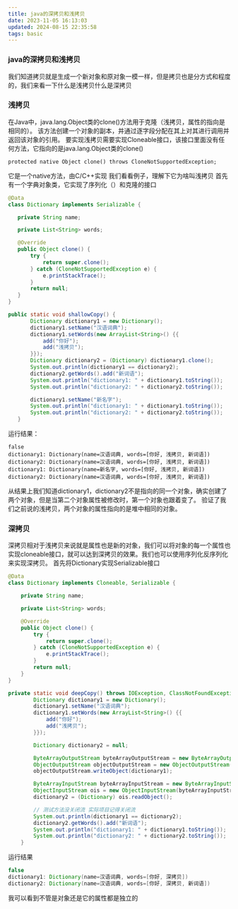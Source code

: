 ```yaml
---
title: java的深拷贝和浅拷贝
date: 2023-11-05 16:13:03
updated: 2024-08-15 22:35:58
tags: basic
---
```

### java的深拷贝和浅拷贝

我们知道拷贝就是生成一个新对象和原对象一模一样，但是拷贝也是分方式和程度的，我们来看一下什么是浅拷贝什么是深拷贝

### 浅拷贝
在Java中，java.lang.Object类的clone()方法用于克隆（浅拷贝，属性的指向是相同的）。
该方法创建一个对象的副本，并通过逐字段分配在其上对其进行调用并返回该对象的引用。
要实现浅拷贝需要实现Cloneable接口，该接口里面没有任何方法，它指向的是java.lang.Object类的clone()
```
protected native Object clone() throws CloneNotSupportedException;
```
它是一个native方法，由C/C++实现
我们看看例子，理解下它为啥叫浅拷贝
首先有一个字典对象类，它实现了序列化（）和克隆的接口
```java
@Data
class Dictionary implements Serializable {

   private String name;

   private List<String> words;

   @Override
   public Object clone() {
       try {
           return super.clone();
       } catch (CloneNotSupportedException e) {
           e.printStackTrace();
       }
       return null;
   }
}

```

```java
public static void shallowCopy() {
       Dictionary dictionary1 = new Dictionary();
       dictionary1.setName("汉语词典");
       dictionary1.setWords(new ArrayList<String>() {{
           add("你好");
           add("浅拷贝");
       }});
       Dictionary dictionary2 = (Dictionary) dictionary1.clone();
       System.out.println(dictionary1 == dictionary2);
       dictionary2.getWords().add("新词语");
       System.out.println("dictionary1: " + dictionary1.toString());
       System.out.println("dictionary2: " + dictionary2.toString());

       dictionary1.setName("新名字");
       System.out.println("dictionary1: " + dictionary1.toString());
       System.out.println("dictionary2: " + dictionary2.toString());
   }
```
运行结果：
```
false
dictionary1: Dictionary(name=汉语词典, words=[你好, 浅拷贝, 新词语])
dictionary2: Dictionary(name=汉语词典, words=[你好, 浅拷贝, 新词语])
dictionary1: Dictionary(name=新名字, words=[你好, 浅拷贝, 新词语])
dictionary2: Dictionary(name=汉语词典, words=[你好, 浅拷贝, 新词语])
```
从结果上我们知道dictionary1，dictionary2不是指向的同一个对象，确实创建了两个对象，但是当第二个对象属性被修改时，第一个对象也跟着变了。
验证了我们之前说的浅拷贝，两个对象的属性指向的是堆中相同的对象。

### 深拷贝
深拷贝相对于浅拷贝来说就是属性也是新的对象，我们可以将对象的每一个属性也实现cloneable接口，就可以达到深拷贝的效果。我们也可以使用序列化反序列化来实现深拷贝。
首先将Dictionary实现Serializable接口
```java
@Data
class Dictionary implements Cloneable, Serializable {

    private String name;

    private List<String> words;

    @Override
    public Object clone() {
        try {
            return super.clone();
        } catch (CloneNotSupportedException e) {
            e.printStackTrace();
        }
        return null;
    }
}
```

```java
private static void deepCopy() throws IOException, ClassNotFoundException {
        Dictionary dictionary1 = new Dictionary();
        dictionary1.setName("汉语词典");
        dictionary1.setWords(new ArrayList<String>() {{
            add("你好");
            add("浅拷贝");
        }});

        Dictionary dictionary2 = null;

        ByteArrayOutputStream byteArrayOutputStream = new ByteArrayOutputStream();
        ObjectOutputStream objectOutputStream = new ObjectOutputStream(byteArrayOutputStream);
        objectOutputStream.writeObject(dictionary1);

        ByteArrayInputStream byteArrayInputStream = new ByteArrayInputStream(byteArrayOutputStream.toByteArray());
        ObjectInputStream ois = new ObjectInputStream(byteArrayInputStream);
        dictionary2 = (Dictionary) ois.readObject();

        // 测试方法没关闭流 实际项目记得关闭流
        System.out.println(dictionary1 == dictionary2);
        dictionary2.getWords().add("新词语");
        System.out.println("dictionary1: " + dictionary1.toString());
        System.out.println("dictionary2: " + dictionary2.toString());
    }
```
运行结果
```java
false
dictionary1: Dictionary(name=汉语词典, words=[你好, 深拷贝])
dictionary2: Dictionary(name=汉语词典, words=[你好, 深拷贝, 新词语])
```
我可以看到不管是对象还是它的属性都是独立的
